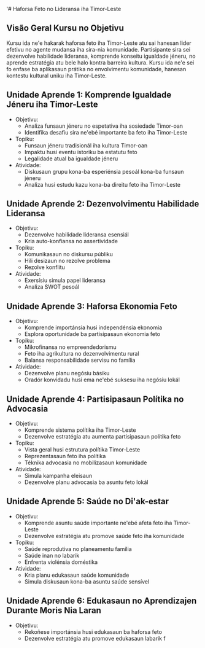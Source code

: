 '# Haforsa Feto no Lideransa iha Timor-Leste

## Visão Geral Kursu no Objetivu

Kursu ida ne'e hakarak haforsa feto iha Timor-Leste atu sai hanesan lider efetivu no agente mudansa iha sira-nia komunidade. Partisipante sira sei dezenvolve habilidade lideransa, komprende konseitu igualdade jéneru, no aprende estratégia atu bele halo kontra barreira kultura. Kursu ida ne'e sei fo enfase ba aplikasaun prátika no envolvimentu komunidade, hanesan kontestu kultural uniku iha Timor-Leste.

## Unidade Aprende 1: Komprende Igualdade Jéneru iha Timor-Leste
- Objetivu:
  * Analiza funsaun jéneru no espetativa iha sosiedade Timor-oan
  * Identifika desafiu sira ne'ebé importante ba feto iha Timor-Leste
- Topiku:
  * Funsaun jéneru tradisionál iha kultura Timor-oan
  * Impaktu husi eventu istoriku ba estatutu feto
  * Legalidade atual ba igualdade jéneru
- Atividade:
  * Diskusaun grupu kona-ba esperiénsia pesoál kona-ba funsaun jéneru
  * Analiza husi estudu kazu kona-ba direitu feto iha Timor-Leste

## Unidade Aprende 2: Dezenvolvimentu Habilidade Lideransa
- Objetivu:
  * Dezenvolve habilidade lideransa esensiál
  * Kria auto-konfiansa no assertividade
- Topiku:
  * Komunikasaun no diskursu públiku
  * Hili desizaun no rezolve problema
  * Rezolve konflitu
- Atividade:
  * Exersísiu simula papel lideransa
  * Analiza SWOT pesoál

## Unidade Aprende 3: Haforsa Ekonomia Feto
- Objetivu:
  * Komprende importánsia husi independénsia ekonomia
  * Esplora oportunidade ba partisipasaun ekonomia feto
- Topiku:
  * Mikrofinansa no empreendedorismu
  * Feto iha agrikultura no dezenvolvimentu rural
  * Balansa responsabilidade servisu no família
- Atividade:
  * Dezenvolve planu negósiu básiku
  * Oradór konvidadu husi ema ne'ebé suksesu iha negósiu lokál

## Unidade Aprende 4: Partisipasaun Polítika no Advocasia
- Objetivu:
  * Komprende sistema polítika iha Timor-Leste
  * Dezenvolve estratégia atu aumenta partisipasaun polítika feto
- Topiku:
  * Vista geral husi estrutura polítika Timor-Leste
  * Reprezentasaun feto iha polítika
  * Téknika advocasia no mobilizasaun komunidade
- Atividade:
  * Simula kampanha eleisaun
  * Dezenvolve planu advocasia ba asuntu feto lokál

## Unidade Aprende 5: Saúde no Di'ak-estar
- Objetivu:
  * Komprende asuntu saúde importante ne'ebé afeta feto iha Timor-Leste
  * Dezenvolve estratégia atu promove saúde feto iha komunidade
- Topiku:
  * Saúde reprodutiva no planeamentu família
  * Saúde inan no labarik
  * Enfrenta violénsia doméstika
- Atividade:
  * Kria planu edukasaun saúde komunidade
  * Simula diskusaun kona-ba asuntu saúde sensível

## Unidade Aprende 6: Edukasaun no Aprendizajen Durante Moris Nia Laran
- Objetivu:
  * Rekoñese importánsia husi edukasaun ba haforsa feto
  * Dezenvolve estratégia atu promove edukasaun labarik f